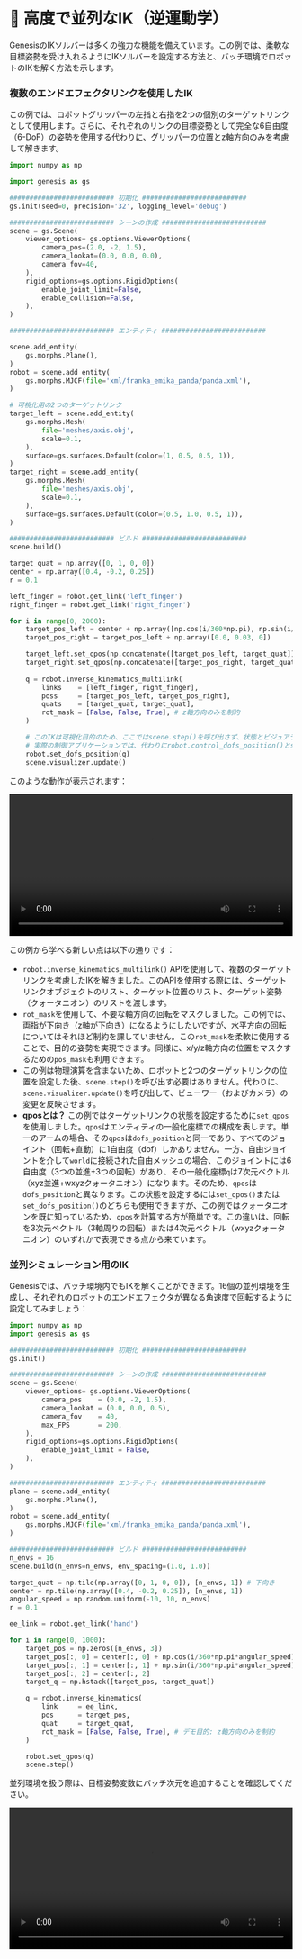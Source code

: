 # 🧗 高度で並列なIK（逆運動学）

GenesisのIKソルバーは多くの強力な機能を備えています。この例では、柔軟な目標姿勢を受け入れるようにIKソルバーを設定する方法と、バッチ環境でロボットのIKを解く方法を示します。

### 複数のエンドエフェクタリンクを使用したIK

この例では、ロボットグリッパーの左指と右指を2つの個別のターゲットリンクとして使用します。さらに、それぞれのリンクの目標姿勢として完全な6自由度（6-DoF）の姿勢を使用する代わりに、グリッパーの位置とz軸方向のみを考慮して解きます。

```python
import numpy as np

import genesis as gs

########################## 初期化 ##########################
gs.init(seed=0, precision='32', logging_level='debug')

########################## シーンの作成 ##########################
scene = gs.Scene(
    viewer_options= gs.options.ViewerOptions(
        camera_pos=(2.0, -2, 1.5),
        camera_lookat=(0.0, 0.0, 0.0),
        camera_fov=40,
    ),
    rigid_options=gs.options.RigidOptions(
        enable_joint_limit=False,
        enable_collision=False,
    ),
)

########################## エンティティ ##########################

scene.add_entity(
    gs.morphs.Plane(),
)
robot = scene.add_entity(
    gs.morphs.MJCF(file='xml/franka_emika_panda/panda.xml'),
)

# 可視化用の2つのターゲットリンク
target_left = scene.add_entity(
    gs.morphs.Mesh(
        file='meshes/axis.obj',
        scale=0.1,
    ),
    surface=gs.surfaces.Default(color=(1, 0.5, 0.5, 1)),
)
target_right = scene.add_entity(
    gs.morphs.Mesh(
        file='meshes/axis.obj',
        scale=0.1,
    ),
    surface=gs.surfaces.Default(color=(0.5, 1.0, 0.5, 1)),
)

########################## ビルド ##########################
scene.build()

target_quat = np.array([0, 1, 0, 0])
center = np.array([0.4, -0.2, 0.25])
r = 0.1

left_finger = robot.get_link('left_finger')
right_finger = robot.get_link('right_finger')

for i in range(0, 2000):
    target_pos_left = center + np.array([np.cos(i/360*np.pi), np.sin(i/360*np.pi), 0]) * r
    target_pos_right = target_pos_left + np.array([0.0, 0.03, 0])

    target_left.set_qpos(np.concatenate([target_pos_left, target_quat]))
    target_right.set_qpos(np.concatenate([target_pos_right, target_quat]))
    
    q = robot.inverse_kinematics_multilink(
        links    = [left_finger, right_finger],
        poss     = [target_pos_left, target_pos_right],
        quats    = [target_quat, target_quat],
        rot_mask = [False, False, True], # z軸方向のみを制約
    )

    # このIKは可視化目的のため、ここではscene.step()を呼び出さず、状態とビジュアライザーを更新するだけです。
    # 実際の制御アプリケーションでは、代わりにrobot.control_dofs_position()とscene.step()を使用する必要があります。
    robot.set_dofs_position(q)
    scene.visualizer.update()
```

このような動作が表示されます：

<video preload="auto" controls="True" width="100%">
<source src="https://github.com/Genesis-Embodied-AI/genesis-doc/raw/main/source/_static/videos/ik_multilink.mp4" type="video/mp4">
</video>

この例から学べる新しい点は以下の通りです：
- `robot.inverse_kinematics_multilink()` APIを使用して、複数のターゲットリンクを考慮したIKを解きました。このAPIを使用する際には、ターゲットリンクオブジェクトのリスト、ターゲット位置のリスト、ターゲット姿勢（クォータニオン）のリストを渡します。
- `rot_mask`を使用して、不要な軸方向の回転をマスクしました。この例では、両指が下向き（z軸が下向き）になるようにしたいですが、水平方向の回転についてはそれほど制約を課していません。この`rot_mask`を柔軟に使用することで、目的の姿勢を実現できます。同様に、x/y/z軸方向の位置をマスクするための`pos_mask`も利用できます。
- この例は物理演算を含まないため、ロボットと2つのターゲットリンクの位置を設定した後、`scene.step()`を呼び出す必要はありません。代わりに、`scene.visualizer.update()`を呼び出して、ビューワー（およびカメラ）の変更を反映させます。
- **qposとは？** この例ではターゲットリンクの状態を設定するために`set_qpos`を使用しました。`qpos`はエンティティの一般化座標での構成を表します。単一のアームの場合、その`qpos`は`dofs_position`と同一であり、すべてのジョイント（回転+直動）に1自由度（dof）しかありません。一方、自由ジョイントを介して`world`に接続された自由メッシュの場合、このジョイントには6自由度（3つの並進+3つの回転）があり、その一般化座標`q`は7次元ベクトル（xyz並進+wxyzクォータニオン）になります。そのため、`qpos`は`dofs_position`と異なります。この状態を設定するには`set_qpos()`または`set_dofs_position()`のどちらも使用できますが、この例ではクォータニオンを既に知っているため、`qpos`を計算する方が簡単です。この違いは、回転を3次元ベクトル（3軸周りの回転）または4次元ベクトル（wxyzクォータニオン）のいずれかで表現できる点から来ています。

### 並列シミュレーション用のIK

Genesisでは、バッチ環境内でもIKを解くことができます。16個の並列環境を生成し、それぞれのロボットのエンドエフェクタが異なる角速度で回転するように設定してみましょう：

```python
import numpy as np
import genesis as gs

########################## 初期化 ##########################
gs.init()

########################## シーンの作成 ##########################
scene = gs.Scene(
    viewer_options= gs.options.ViewerOptions(
        camera_pos    = (0.0, -2, 1.5),
        camera_lookat = (0.0, 0.0, 0.5),
        camera_fov    = 40,
        max_FPS       = 200,
    ),
    rigid_options=gs.options.RigidOptions(
        enable_joint_limit = False,
    ),
)

########################## エンティティ ##########################
plane = scene.add_entity(
    gs.morphs.Plane(),
)
robot = scene.add_entity(
    gs.morphs.MJCF(file='xml/franka_emika_panda/panda.xml'),
)

########################## ビルド ##########################
n_envs = 16
scene.build(n_envs=n_envs, env_spacing=(1.0, 1.0))

target_quat = np.tile(np.array([0, 1, 0, 0]), [n_envs, 1]) # 下向き
center = np.tile(np.array([0.4, -0.2, 0.25]), [n_envs, 1])
angular_speed = np.random.uniform(-10, 10, n_envs)
r = 0.1

ee_link = robot.get_link('hand')

for i in range(0, 1000):
    target_pos = np.zeros([n_envs, 3])
    target_pos[:, 0] = center[:, 0] + np.cos(i/360*np.pi*angular_speed) * r
    target_pos[:, 1] = center[:, 1] + np.sin(i/360*np.pi*angular_speed) * r
    target_pos[:, 2] = center[:, 2]
    target_q = np.hstack([target_pos, target_quat])

    q = robot.inverse_kinematics(
        link     = ee_link,
        pos      = target_pos,
        quat     = target_quat,
        rot_mask = [False, False, True], # デモ目的: z軸方向のみを制約
    )

    robot.set_qpos(q)
    scene.step()
```

並列環境を扱う際は、目標姿勢変数にバッチ次元を追加することを確認してください。

<video preload="auto" controls="True" width="100%">
<source src="https://github.com/Genesis-Embodied-AI/genesis-doc/raw/main/source/_static/videos/batched_IK.mp4" type="video/mp4">
</video>
